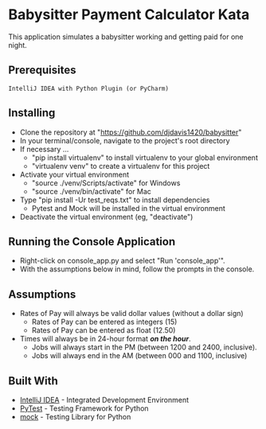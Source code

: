 # Babysitter Payment Calculator Kata

This application simulates a babysitter working and getting paid for one night.

## Prerequisites

```
IntelliJ IDEA with Python Plugin (or PyCharm)
```

## Installing

- Clone the repository at "https://github.com/djdavis1420/babysitter"
- In your terminal/console, navigate to the project's root directory
- If necessary ... 
    - "pip install virtualenv" to install virtualenv to your global environment
    - "virtualenv venv" to create a virtualenv for this project 
- Activate your virtual environment
    - "source ./venv/Scripts/activate" for Windows
    - "source ./venv/bin/activate" for Mac
- Type "pip install -Ur test_reqs.txt" to install dependencies
    - Pytest and Mock will be installed in the virtual environment
- Deactivate the virtual environment (eg, "deactivate")

## Running the Console Application

 - Right-click on console_app.py and select "Run 'console_app'".
 - With the assumptions below in mind, follow the prompts in the console.
 
## Assumptions
- Rates of Pay will always be valid dollar values (without a dollar sign)
    - Rates of Pay can be entered as integers (15)
    - Rates of Pay can be entered as float (12.50)
- Times will always be in 24-hour format __*on the hour*__.
    - Jobs will always start in the PM (between 1200 and 2400, inclusive).
    - Jobs will always end in the AM (between 000 and 1100, inclusive)

## Built With

- [IntelliJ IDEA](https://www.jetbrains.com/idea/) - Integrated Development Environment
- [PyTest](https://docs.pytest.org/en/latest/) - Testing Framework for Python
- [mock](https://docs.python.org/dev/library/unittest.mock.html) - Testing Library for Python